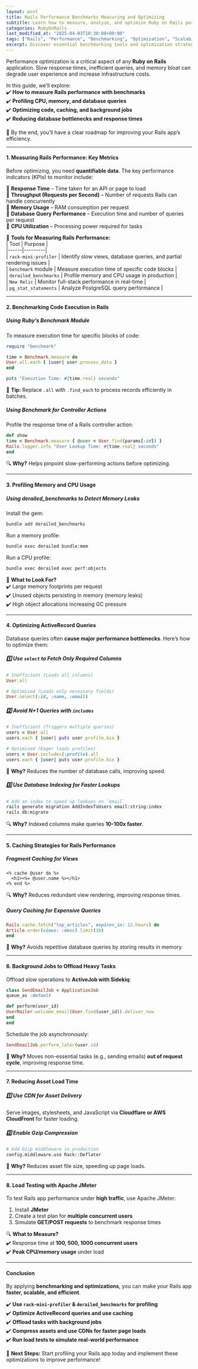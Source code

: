 ```yaml
---
layout: post  
title: Rails Performance Benchmarks Measuring and Optimizing  
subtitle: Learn how to measure, analyze, and optimize Ruby on Rails performance with benchmarking techniques  
categories: RubyOnRails
last_modified_at: "2025-04-03T10:30:00+00:00"
tags: ["Rails", "Performance", "Benchmarking", "Optimization", "Scalability"]  
excerpt: Discover essential benchmarking tools and optimization strategies to enhance Ruby on Rails performance, reduce load times, and scale efficiently.  
---
```



Performance optimization is a critical aspect of any **Ruby on Rails** application. Slow response times, inefficient queries, and memory bloat can degrade user experience and increase infrastructure costs.

In this guide, we’ll explore:  
✔️ **How to measure Rails performance with benchmarks**  
✔️ **Profiling CPU, memory, and database queries**  
✔️ **Optimizing code, caching, and background jobs**  
✔️ **Reducing database bottlenecks and response times**

🚀 By the end, you’ll have a clear roadmap for improving your Rails app’s efficiency.

---

#### **1. Measuring Rails Performance: Key Metrics**
Before optimizing, you need **quantifiable data**. The key performance indicators (KPIs) to monitor include:

🔹 **Response Time** – Time taken for an API or page to load  
🔹 **Throughput (Requests per Second)** – Number of requests Rails can handle concurrently  
🔹 **Memory Usage** – RAM consumption per request  
🔹 **Database Query Performance** – Execution time and number of queries per request  
🔹 **CPU Utilization** – Processing power required for tasks

📌 **Tools for Measuring Rails Performance:**  
| Tool | Purpose |  
|------|---------|  
| `rack-mini-profiler` | Identify slow views, database queries, and partial rendering issues |  
| `benchmark` module | Measure execution time of specific code blocks |  
| `derailed_benchmarks` | Profile memory and CPU usage in production |  
| `New Relic` | Monitor full-stack performance in real-time |  
| `pg_stat_statements` | Analyze PostgreSQL query performance |

---

#### **2. Benchmarking Code Execution in Rails**
##### **Using Ruby’s Benchmark Module**
To measure execution time for specific blocks of code:  
```rb  
require "benchmark"

time = Benchmark.measure do  
User.all.each { |user| user.process_data }  
end

puts "Execution Time: #{time.real} seconds"  
```

🚀 **Tip:** Replace `.all` with `.find_each` to process records efficiently in batches.

##### **Using Benchmark for Controller Actions**
Profile the response time of a Rails controller action:  
```rb  
def show  
time = Benchmark.measure { @user = User.find(params[:id]) }  
Rails.logger.info "User Lookup Time: #{time.real} seconds"  
end  
```

🔍 **Why?** Helps pinpoint slow-performing actions before optimizing.

---

#### **3. Profiling Memory and CPU Usage**
##### **Using derailed_benchmarks to Detect Memory Leaks**
Install the gem:  
```sh  
bundle add derailed_benchmarks  
```

Run a memory profile:  
```sh  
bundle exec derailed bundle:mem  
```

Run a CPU profile:  
```sh  
bundle exec derailed exec perf:objects  
```

📌 **What to Look For?**  
✔️ Large memory footprints per request  
✔️ Unused objects persisting in memory (memory leaks)  
✔️ High object allocations increasing GC pressure

---

#### **4. Optimizing ActiveRecord Queries**
Database queries often **cause major performance bottlenecks**. Here’s how to optimize them:

##### **1️⃣ Use `select` to Fetch Only Required Columns**
```rb
# Inefficient (Loads all columns)
User.all

# Optimized (Loads only necessary fields)
User.select(:id, :name, :email)  
```

##### **2️⃣ Avoid N+1 Queries with `includes`**
```rb
# Inefficient (Triggers multiple queries)
users = User.all  
users.each { |user| puts user.profile.bio }

# Optimized (Eager loads profiles)
users = User.includes(:profile).all  
users.each { |user| puts user.profile.bio }  
```

🚀 **Why?** Reduces the number of database calls, improving speed.

##### **3️⃣ Use Database Indexing for Faster Lookups**
```sh
# Add an index to speed up lookups on `email`
rails generate migration AddIndexToUsers email:string:index  
rails db:migrate  
```

🔍 **Why?** Indexed columns make queries **10-100x faster**.

---

#### **5. Caching Strategies for Rails Performance**
##### **Fragment Caching for Views**
```erb  
<% cache @user do %>
  <h1><%= @user.name %></h1>  
<% end %>  
```  

🔍 **Why?** Reduces redundant view rendering, improving response times.

##### **Query Caching for Expensive Queries**
```rb  
Rails.cache.fetch("top_articles", expires_in: 12.hours) do  
Article.order(views: :desc).limit(10)  
end  
```

🚀 **Why?** Avoids repetitive database queries by storing results in memory.

---

#### **6. Background Jobs to Offload Heavy Tasks**
Offload slow operations to **ActiveJob with Sidekiq**:  
```rb  
class SendEmailJob < ApplicationJob  
queue_as :default

def perform(user_id)  
UserMailer.welcome_email(User.find(user_id)).deliver_now  
end  
end  
```

Schedule the job asynchronously:  
```rb  
SendEmailJob.perform_later(user.id)  
```

🚀 **Why?** Moves non-essential tasks (e.g., sending emails) **out of request cycle**, improving response time.

---

#### **7. Reducing Asset Load Time**
##### **1️⃣ Use CDN for Asset Delivery**
Serve images, stylesheets, and JavaScript via **Cloudflare or AWS CloudFront** for faster loading.

##### **2️⃣ Enable Gzip Compression**
```sh
# Add Gzip middleware in production
config.middleware.use Rack::Deflater  
```

🚀 **Why?** Reduces asset file size, speeding up page loads.

---

#### **8. Load Testing with Apache JMeter**
To test Rails app performance under **high traffic**, use Apache JMeter:
1. Install **JMeter**
2. Create a test plan for **multiple concurrent users**
3. Simulate **GET/POST requests** to benchmark response times

🔍 **What to Measure?**  
✔️ Response time at **100, 500, 1000 concurrent users**  
✔️ **Peak CPU/memory usage** under load

---

#### **Conclusion**
By applying **benchmarking and optimizations**, you can make your Rails app **faster, scalable, and efficient**.

✔️ **Use `rack-mini-profiler` & `derailed_benchmarks` for profiling**  
✔️ **Optimize ActiveRecord queries and use caching**  
✔️ **Offload tasks with background jobs**  
✔️ **Compress assets and use CDNs for faster page loads**  
✔️ **Run load tests to simulate real-world performance**

🚀 **Next Steps:** Start profiling your Rails app today and implement these optimizations to improve performance!  
